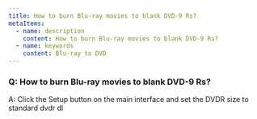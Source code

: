 ```yaml
---
title: How to burn Blu-ray movies to blank DVD-9 Rs?
metaItems:
  - name: description
    content: How to burn Blu-ray movies to blank DVD-9 Rs?
  - name: keywords
    content: Blu-ray to DVD
---
```


### Q: How to burn Blu-ray movies to blank DVD-9 Rs?

A: Click the Setup button on the main interface and set the DVDR size to standard dvdr dl
